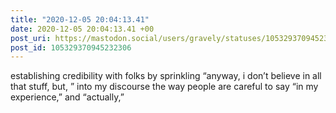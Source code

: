 ```yaml
---
title: "2020-12-05 20:04:13.41"
date: 2020-12-05 20:04:13.41 +00
post_uri: https://mastodon.social/users/gravely/statuses/105329370945232306
post_id: 105329370945232306
---
```

establishing credibility with folks by sprinkling “anyway, i don’t believe in all that stuff, but, ” into my discourse the way people are careful to say “in my experience,” and “actually,”


